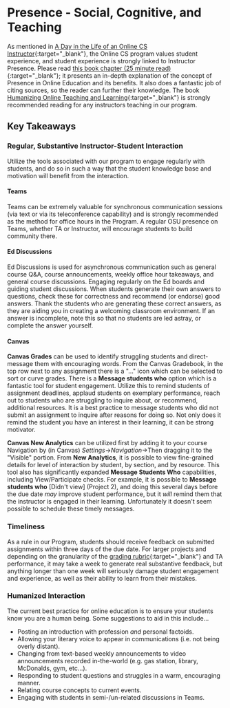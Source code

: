 # Presence - Social, Cognitive, and Teaching

As mentioned in [A Day in the Life of an Online CS Instructor](DayInTheLife.html){:target="\_blank"}, the Online CS program values student experience, and student experience is strongly linked to Instructor Presence. Please read [this book chapter (25 minute read)](https://humanmooc.pressbooks.com/chapter/wheres-the-teacher-defining-the-role-of-instructor-presence-in-social-presence-and-cognition-in-online-education/){:target="\_blank"}; it presents an in-depth explanation of the concept of Presence in Online Education and its benefits.  It also does a fantastic job of citing sources, so the reader can further their knowledge.  The book [Humanizing Online Teaching and Learning](https://humanmooc.pressbooks.com/){:target="\_blank"} is strongly recommended reading for any instructors teaching in our program.

## Key Takeaways

### Regular, Substantive Instructor-Student Interaction

Utilize the tools associated with our program to engage regularly with students, and do so in such a way that the student knowledge base and motivation will benefit from the interaction.  

#### Teams

Teams can be extremely valuable for synchronous communication sessions (via text or via its teleconference capability) and is strongly recommended as the method for office hours in the Program.  A regular OSU presence on Teams, whether TA or Instructor, will encourage students to build community there.

#### Ed Discussions

Ed Discussions is used for asynchronous communication such as general course Q&A, course announcements, weekly office hour takeaways, and general course discussions. Engaging regularly on the Ed boards and guiding student discussions.  When students generate their own answers to questions, check these for correctness and recommend (or endorse) good answers.  Thank the students who are generating these correct answers, as they are aiding you in creating a welcoming classroom environment.  If an answer is incomplete, note this so that no students are led astray, or complete the answer yourself.

#### Canvas

**Canvas Grades** can be used to identify struggling students and direct-message them with encouraging words.  From the Canvas Gradebook, in the top row next to any assignment there is a "..." icon which can be selected to sort or curve grades.  There is a **Message students who** option which is a fantastic tool for student engagement. Utilize this to remind students of assignment deadlines, applaud students on exemplary performance, reach out to students who are struggling to inquire about, or recommend, additional resources.  It is a best practice to message students who did not submit an assignment to inquire after reasons for doing so.  Not only does it remind the student you have an interest in their learning, it can be strong motivator.

**Canvas New Analytics** can be utilized first by adding it to your course Navigation by (in Canvas) *Settings*->*Navigation*->Then dragging it to the "Visible" portion.  From **New Analytics**, it is possible to view fine-grained details for level of interaction by student, by section, and by resource.  This tool also has significantly expanded **Message Students Who** capabilities, including View/Participate checks. For example, it is possible to **Message students who** [Didn't view] (Project 2), and doing this several days before the due date *may* improve student performance, but it *will* remind them that the instructor is engaged in their learning. Unfortunately it doesn't seem possible to schedule these timely messages.

### Timeliness

As a rule in our Program, students should receive feedback on submitted assignments within three days of the due date.  For larger projects and depending on the granularity of the [grading rubric](AssignmentRubricDesign.html){:target="\_blank"} and TA performance, it may take a week to generate real substantive feedback, but anything longer than one week will seriously damage student engagement and experience, as well as their ability to learn from their mistakes.

### Humanized Interaction

The current best practice for online education is to ensure your students know you are a human being.  Some suggestions to aid in this include...

- Posting an introduction with profession *and* personal factoids.
- Allowing your literary voice to appear in communications (i.e. not being overly distant).
- Changing from text-based weekly announcements to video announcements recorded in-the-world (e.g. gas station, library, McDonalds, gym, etc...).
- Responding to student questions and struggles in a warm, encouraging manner.
- Relating course concepts to current events.
- Engaging with students in semi-/un-related discussions in Teams.
